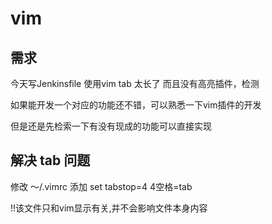 # vim

## 需求

今天写Jenkinsfile 使用vim tab 太长了
而且没有高亮插件，检测

如果能开发一个对应的功能还不错，可以熟悉一下vim插件的开发

但是还是先检索一下有没有现成的功能可以直接实现

## 解决 tab 问题

修改 ～/.vimrc 
添加 set tabstop=4 4空格=tab

!!该文件只和vim显示有关,并不会影响文件本身内容